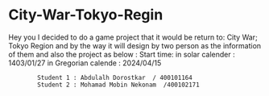 # City-War-Tokyo-Regin
Hey you I decided to do a game  project that it would be return to: City War; Tokyo Region  and by the way it will design by two person as the information of them and also the project as below :
Start time: in solar calender  :     1403/01/27 
            in Gregorian calende :   2024/04/15

            Student 1 : Abdulalh Dorostkar  / 400101164 
            Student 2 : Mohamad Mobin Nekonam  /400102171
            
